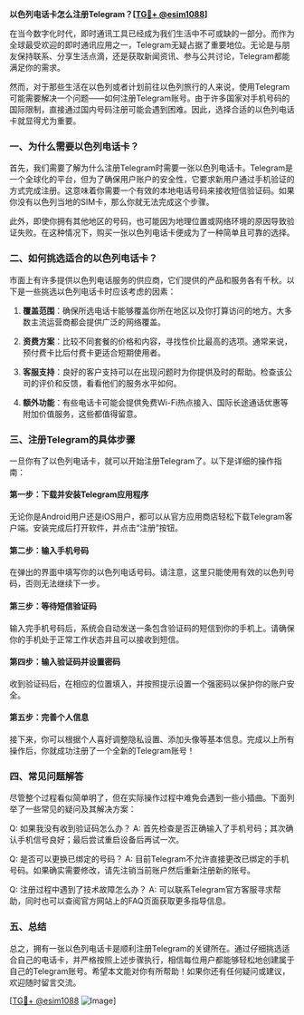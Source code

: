 **以色列电话卡怎么注册Telegram？[[TG💪+ @esim1088](https://t.me/s/esim1088)]**

在当今数字化时代，即时通讯工具已经成为我们生活中不可或缺的一部分。而作为全球最受欢迎的即时通讯应用之一，Telegram无疑占据了重要地位。无论是与朋友保持联系、分享生活点滴，还是获取新闻资讯、参与公共讨论，Telegram都能满足你的需求。

然而，对于那些生活在以色列或者计划前往以色列旅行的人来说，使用Telegram可能需要解决一个问题——如何注册Telegram账号。由于许多国家对手机号码的国际限制，直接通过国内号码注册可能会遇到困难。因此，选择合适的以色列电话卡就显得尤为重要。

### 一、为什么需要以色列电话卡？

首先，我们需要了解为什么注册Telegram时需要一张以色列电话卡。Telegram是一个全球化的平台，但为了确保用户账户的安全性，它要求新用户通过手机验证的方式完成注册。这意味着你需要一个有效的本地电话号码来接收短信验证码。如果你没有以色列当地的SIM卡，那么你就无法完成这个步骤。

此外，即使你拥有其他地区的号码，也可能因为地理位置或网络环境的原因导致验证失败。在这种情况下，购买一张以色列电话卡便成为了一种简单且可靠的选择。

### 二、如何挑选适合的以色列电话卡？

市面上有许多提供以色列电话服务的供应商，它们提供的产品和服务各有千秋。以下是一些挑选以色列电话卡时应该考虑的因素：

1. **覆盖范围**：确保所选电话卡能够覆盖你所在地区以及你打算访问的地方。大多数主流运营商都会提供广泛的网络覆盖。
   
2. **资费方案**：比较不同套餐的价格和内容，寻找性价比最高的选项。通常来说，预付费卡比后付费卡更适合短期使用者。

3. **客服支持**：良好的客户支持可以在出现问题时为你提供及时的帮助。检查该公司的评价和反馈，看看他们的服务水平如何。

4. **额外功能**：有些电话卡可能会提供免费Wi-Fi热点接入、国际长途通话优惠等附加价值服务，这些都值得留意。

### 三、注册Telegram的具体步骤

一旦你有了以色列电话卡，就可以开始注册Telegram了。以下是详细的操作指南：

#### 第一步：下载并安装Telegram应用程序
无论你是Android用户还是iOS用户，都可以从官方应用商店轻松下载Telegram客户端。安装完成后打开软件，并点击“注册”按钮。

#### 第二步：输入手机号码
在弹出的界面中填写你的以色列电话号码。请注意，这里只能使用有效的以色列号码，否则无法继续下一步。

#### 第三步：等待短信验证码
输入完手机号码后，系统会自动发送一条包含验证码的短信到你的手机上。请确保你的手机处于正常工作状态并且可以接收到短信。

#### 第四步：输入验证码并设置密码
收到验证码后，在相应的位置填入，并按照提示设置一个强密码以保护你的账户安全。

#### 第五步：完善个人信息
接下来，你可以根据个人喜好调整隐私设置、添加头像等基本信息。完成以上所有操作后，你就成功注册了一个全新的Telegram账号！

### 四、常见问题解答

尽管整个过程看似简单明了，但在实际操作过程中难免会遇到一些小插曲。下面列举了一些常见的疑问及其解决方案：

Q: 如果我没有收到验证码怎么办？
A: 首先检查是否正确输入了手机号码；其次确认手机信号良好；最后尝试重启设备后再试一次。

Q: 是否可以更换已绑定的号码？
A: 目前Telegram不允许直接更改已绑定的手机号码。如果确实需要修改，请先注销当前账户然后重新注册新的账号。

Q: 注册过程中遇到了技术故障怎么办？
A: 可以联系Telegram官方客服寻求帮助，同时也可以查阅官方网站上的FAQ页面获取更多指导信息。

### 五、总结

总之，拥有一张以色列电话卡是顺利注册Telegram的关键所在。通过仔细挑选适合自己的电话卡，并严格按照上述步骤执行，相信每位用户都能够轻松地创建属于自己的Telegram账号。希望本文能对你有所帮助！如果你还有任何疑问或建议，欢迎随时留言交流。

[[TG💪+ @esim1088](https://t.me/s/esim1088) ![Image](https://i.postimg.cc/4NQfJmqS/Snipaste-2025-05-13-00-14-12.png)]